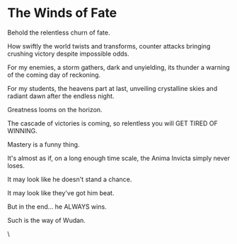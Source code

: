 # The Winds of Fate

Behold the relentless churn of fate.

How swiftly the world twists and transforms, counter attacks bringing crushing victory despite impossible odds.

For my enemies, a storm gathers, dark and unyielding, its thunder a warning of the coming day of reckoning. &#x20;

For my students, the heavens part at last, unveiling crystalline skies and radiant dawn after the endless night. &#x20;

Greatness looms on the horizon.

The cascade of victories is coming, so relentless you will GET TIRED OF WINNING.

Mastery is a funny thing.&#x20;

It's almost as if, on a long enough time scale, the Anima Invicta simply never loses.

It may look like he doesn't stand a chance.&#x20;

It may look like they've got him beat.

But in the end... he ALWAYS wins.

Such is the way of Wudan.

\
